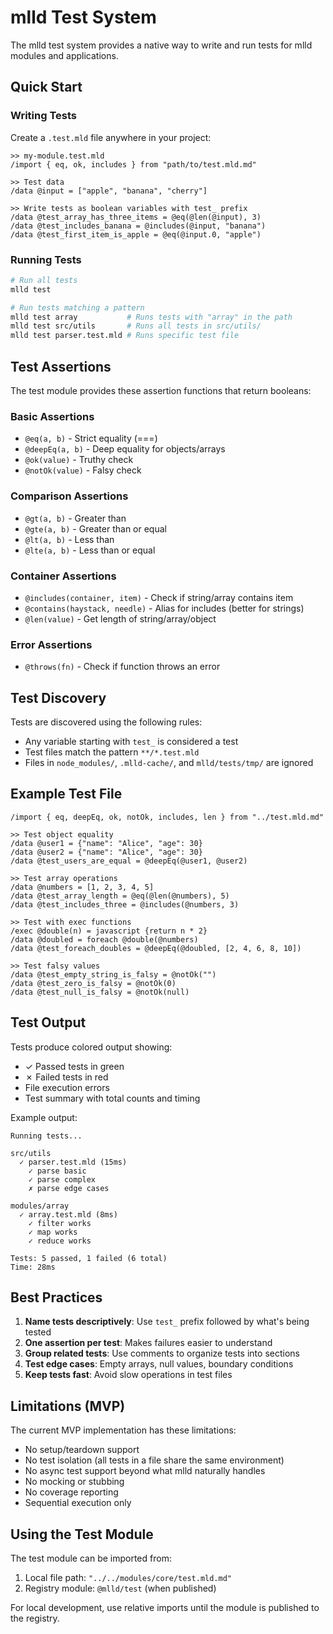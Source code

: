 # mlld Test System

The mlld test system provides a native way to write and run tests for mlld modules and applications.

## Quick Start

### Writing Tests

Create a `.test.mld` file anywhere in your project:

```mlld
>> my-module.test.mld
/import { eq, ok, includes } from "path/to/test.mld.md"

>> Test data
/data @input = ["apple", "banana", "cherry"]

>> Write tests as boolean variables with test_ prefix
/data @test_array_has_three_items = @eq(@len(@input), 3)
/data @test_includes_banana = @includes(@input, "banana")
/data @test_first_item_is_apple = @eq(@input.0, "apple")
```

### Running Tests

```bash
# Run all tests
mlld test

# Run tests matching a pattern
mlld test array           # Runs tests with "array" in the path
mlld test src/utils       # Runs all tests in src/utils/
mlld test parser.test.mld # Runs specific test file
```

## Test Assertions

The test module provides these assertion functions that return booleans:

### Basic Assertions
- `@eq(a, b)` - Strict equality (===)
- `@deepEq(a, b)` - Deep equality for objects/arrays
- `@ok(value)` - Truthy check
- `@notOk(value)` - Falsy check

### Comparison Assertions
- `@gt(a, b)` - Greater than
- `@gte(a, b)` - Greater than or equal
- `@lt(a, b)` - Less than
- `@lte(a, b)` - Less than or equal

### Container Assertions
- `@includes(container, item)` - Check if string/array contains item
- `@contains(haystack, needle)` - Alias for includes (better for strings)
- `@len(value)` - Get length of string/array/object

### Error Assertions
- `@throws(fn)` - Check if function throws an error

## Test Discovery

Tests are discovered using the following rules:
- Any variable starting with `test_` is considered a test
- Test files match the pattern `**/*.test.mld`
- Files in `node_modules/`, `.mlld-cache/`, and `mlld/tests/tmp/` are ignored

## Example Test File

```mlld
/import { eq, deepEq, ok, notOk, includes, len } from "../test.mld.md"

>> Test object equality
/data @user1 = {"name": "Alice", "age": 30}
/data @user2 = {"name": "Alice", "age": 30}
/data @test_users_are_equal = @deepEq(@user1, @user2)

>> Test array operations
/data @numbers = [1, 2, 3, 4, 5]
/data @test_array_length = @eq(@len(@numbers), 5)
/data @test_includes_three = @includes(@numbers, 3)

>> Test with exec functions
/exec @double(n) = javascript {return n * 2}
/data @doubled = foreach @double(@numbers)
/data @test_foreach_doubles = @deepEq(@doubled, [2, 4, 6, 8, 10])

>> Test falsy values
/data @test_empty_string_is_falsy = @notOk("")
/data @test_zero_is_falsy = @notOk(0)
/data @test_null_is_falsy = @notOk(null)
```

## Test Output

Tests produce colored output showing:
- ✓ Passed tests in green
- ✗ Failed tests in red
- File execution errors
- Test summary with total counts and timing

Example output:
```
Running tests...

src/utils
  ✓ parser.test.mld (15ms)
    ✓ parse basic
    ✓ parse complex
    ✗ parse edge cases

modules/array
  ✓ array.test.mld (8ms)
    ✓ filter works
    ✓ map works
    ✓ reduce works

Tests: 5 passed, 1 failed (6 total)
Time: 28ms
```

## Best Practices

1. **Name tests descriptively**: Use `test_` prefix followed by what's being tested
2. **One assertion per test**: Makes failures easier to understand
3. **Group related tests**: Use comments to organize tests into sections
4. **Test edge cases**: Empty arrays, null values, boundary conditions
5. **Keep tests fast**: Avoid slow operations in test files

## Limitations (MVP)

The current MVP implementation has these limitations:
- No setup/teardown support
- No test isolation (all tests in a file share the same environment)
- No async test support beyond what mlld naturally handles
- No mocking or stubbing
- No coverage reporting
- Sequential execution only

## Using the Test Module

The test module can be imported from:
1. Local file path: `"../../modules/core/test.mld.md"`
2. Registry module: `@mlld/test` (when published)

For local development, use relative imports until the module is published to the registry.